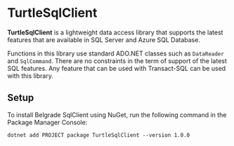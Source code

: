 # TurtleSqlClient

**TurtleSqlClient** is a lightweight data access library that supports the latest features that are available in SQL Server and Azure SQL Database.

Functions in this library use standard ADO.NET classes such as `DataReader` and `SqlCommand`. There are no constraints in the term of support of the latest SQL features. Any feature that can be used with Transact-SQL can be used with this library.

## Setup

To install Belgrade SqlClient using NuGet, run the following command in the Package Manager Console: 
```
dotnet add PROJECT package TurtleSqlClient --version 1.0.0
```
